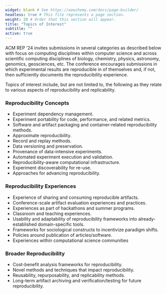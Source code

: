 ```yaml
---
widget: blank # See https://wowchemy.com/docs/page-builder/
headless: true # This file represents a page section.
weight: 20 # Order that this section will appear.
title: "Topics of Interest"
subtitle: ""
active: true
---
```


ACM REP '24 invites submissions in several categories as described below with focus on computing disciplines within computer science and across scientific computing disciplines of biology, chemistry, physics, astronomy, genomics, geosciences, etc. The conference encourages submissions in which experimental results are reproducible in of themselves and, if not, then sufficiently documents the reproducibility experience. 

Topics of interest include, but are not limited to, the following as they relate to various aspects of reproducibility and replicability. 

### Reproducibility Concepts 
- Experiment dependency management.
- Experiment portability for code, performance, and related metrics.
- Software and artifact packaging and container-related reproducibility methods. 
- Approximate reproducibility. 
- Record and replay methods. 
- Data versioning and preservation.
- Provenance of data-intensive experiments.
- Automated experiment execution and validation.
- Reproducibility-aware computational infrastructure.
- Experiment discoverability for re-use.
- Approaches for advancing reproducibility.

### Reproducibility Experiences
- Experience of sharing and consuming reproducible artifacts. 
- Conference-scale artifact evaluation experiences and practices.
- Experiences as part of hackathons and summer programs.
- Classroom and teaching experiences. 
- Usability and adaptability of reproducibility frameworks into already-established domain-specific tools.
- Frameworks for sociological constructs to incentivize paradigm shifts.
- Policies around publication of articles/software.
- Experiences within computational science communities

### Broader Reproducibility
- Cost-benefit analysis frameworks for reproducibility.
- Novel methods and techniques that impact reproducibility.
- Reusability, repurposability, and replicability methods. 
- Long-term artifact archiving and verification/testing for future reproducibility.

